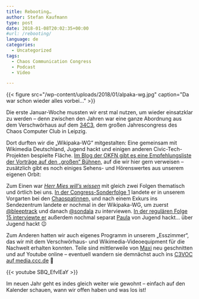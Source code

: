 ```yaml
---
title: Rebooting…
author: Stefan Kaufmann
type: post
date: 2018-01-08T20:02:35+00:00
#url: /rebooting/
language: de
categories:
  - Uncategorized
tags:
  - Chaos Communication Congress
  - Podcast
  - Video

---
```

{{< figure src="/wp-content/uploads/2018/01/alpaka-wg.jpg" caption="Da war schon wieder alles vorbei…" >}}

Die erste Januar-Woche mussten wir erst mal nutzen, um wieder einsatzklar zu werden – denn zwischen den Jahren war eine ganze Abordnung aus dem Verschwörhaus auf dem [34C3][2], dem großen Jahrescongress des Chaos Computer Club in Leipzig.

Dort durften wir die „Wikipaka-WG“ mitgestalten: Eine gemeinsam mit Wikimedia Deutschland, Jugend hackt und einigen anderen Civic-Tech-Projekten bespielte Fläche. [Im Blog der OKFN gibt es eine Empfehlungsliste der Vorträge auf den „großen“ Bühnen,][3] auf die wir hier gern verweisen – zusätzlich gibt es noch einiges Sehens- und Hörenswertes aus unserem eigenen Orbit:

Zum Einen war [_Herr Mies will&#8217;s wissen_][4] mit gleich zwei Folgen thematisch und örtlich bei uns. [In der Congress-Sonderfolge 1][5] landete er in unserem Vorgarten bei den [Chaospatinnen,][6] und nach einem Exkurs ins Sendezentrum landete er nochmal in der Wikipaka-WG, um zuerst [@bleeptrack][7] und danach [@sondala][8] zu interviewen. [In der regulären Folge 15 interviewte er][9] außerdem nochmal separat [Paula][10] von Jugend hackt… über Jugend hackt 😉

Zum Anderen hatten wir auch eigenes Programm in unserem „Esszimmer“, das wir mit dem Verschwörhaus- und Wikimedia-Videoequipment für die Nachwelt erhalten konnten. Teile sind mittlerweile von [Maxi][11] neu geschnitten und auf Youtube online – eventuell wandern sie demnächst auch ins [C3VOC auf media.ccc.de][12] 🙂

{{< youtube SBQ_EfvlEaY >}}

Im neuen Jahr geht es indes gleich weiter wie gewohnt – einfach auf den Kalender schauen, wann wir offen haben und was los ist!

 [1]: /wp-content/uploads/2018/01/alpaka-wg.jpg
 [2]: https://events.ccc.de/congress/2017/wiki/index.php/Main_Page
 [3]: https://okfn.de/blog/2018/01/34c3-rueckblick/
 [4]: https://mies.me
 [5]: https://mies.me/2017/12/27/herr-mies-sagtwat-tag-1-auf-dem-34c3/
 [6]: https://events.ccc.de/2016/11/16/chaos-mentors-we-make-congress-work-for-you/
 [7]: http://bleeptrack.de/
 [8]: https://twitter.com/sondala
 [9]: https://mies.me/2018/01/03/hmww15-jugend-hackt-mit-paula-gruenwald/
 [10]: https://twitter.com/rinhia
 [11]: https://robbi5.de/
 [12]: https://media.ccc.de/
